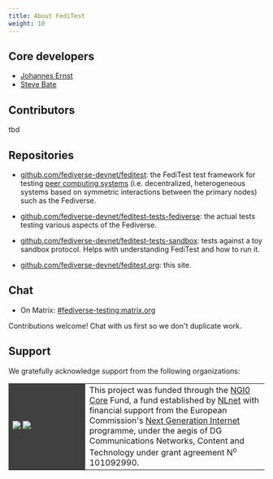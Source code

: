 ```yaml
---
title: About FediTest
weight: 10
---
```


<style>
table.people {
    width: 100%;
}
table.people td:nth-child(1) {
    width: 30%;
}
table.people td:nth-child(2) {
    width: 30%;
    text-align: center;
}
table.support td:nth-child(1) {
    width: 30%;
    background: #404040;
}
table.support img {
    max-width: 100%;
}
</style>

## Core developers

* [Johannes Ernst](https://j12t.org/)
* [Steve Bate](https://www.stevebate.net/)

## Contributors

tbd

## Repositories

* [github.com/fediverse-devnet/feditest](https://github.com/fediverse-devnet/feditest/): the FediTest
  test framework for testing [peer computing systems](https://peercomputing.org/)
  (i.e. decentralized, heterogeneous systems based on symmetric interactions between the primary nodes)
  such as the Fediverse.

* [github.com/fediverse-devnet/feditest-tests-fediverse](https://github.com/fediverse-devnet/feditest-tests-fediverse/):
  the actual tests testing various aspects of the Fediverse.

* [github.com/fediverse-devnet/feditest-tests-sandbox](https://github.com/fediverse-devnet/feditest-tests-sandbox/):
  tests against a toy sandbox protocol. Helps with understanding FediTest and how to run it.

* [github.com/fediverse-devnet/feditest.org](https://github.com/fediverse-devnet/feditest.org/): this site.

## Chat

* On Matrix: [#fediverse-testing:matrix.org](https://matrix.to/#/%23fediverse-testing:matrix.org)

Contributions welcome! Chat with us first so we don't duplicate work.

## Support

We gratefully acknowledge support from the following organizations:

<table class="support">
 <tr>
  <td>
   <a href="https://nlnet.nl/core"><img src="/assets/NGI0Core_tag.svg"></a>
   <a href="https://nlnet.nl/"><img src="/assets/nlnet-banner.png"></a>
  </td>
  <td>
   This project was funded through the <a href="https://nlnet.nl/core">NGI0 Core</a>
   Fund, a fund established by <a href="https://nlnet.nl/">NLnet</a>
   with financial support from the European Commission's
   <a href="https://ngi.eu/">Next Generation Internet</a> programme, under the
   aegis of DG Communications Networks, Content and Technology under grant agreement
   N<sup>o</sup> 101092990.
  </td>
 </tr>
</table>

